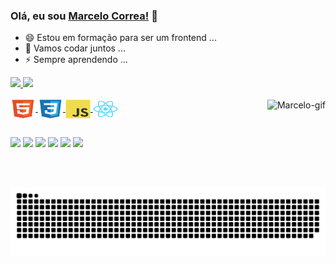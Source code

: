 ### Olá, eu sou <a href="https://github.com/iMarceloCorrea">Marcelo Correa!</a>  👋


- 😄 Estou em formação para ser um frontend ...
- 💬 Vamos codar juntos ...
- ⚡ Sempre aprendendo ... 

 <div>
  <a href="https://github.com/imarcelocorrea">
  <img height="180em" src="https://github-readme-stats.vercel.app/api?username=imarcelocorrea&show_icons=true&theme=highcontrast&include_all_commits=true&count_private=true"/>
  <img height="180em" src="https://github-readme-stats.vercel.app/api/top-langs/?username=imarcelocorrea&layout=compact&langs_count=7&theme=highcontrast"/>
</div>
 <div style="display: inline_block"><br>
   <img align="center" alt="Marcelo-HTML" height="30" width="40" src="https://raw.githubusercontent.com/devicons/devicon/master/icons/html5/html5-original.svg">
   <img align="center" alt="Marcelo-CSS" height="30" width="40" src="https://raw.githubusercontent.com/devicons/devicon/master/icons/css3/css3-original.svg">
   <img align="center" alt="Marcelo-Js" height="30" width="40" src="https://github.com/devicons/devicon/blob/master/icons/javascript/javascript-original.svg">  
   <img align="center" alt="Marcelo-React" height="30" width="40" src="https://raw.githubusercontent.com/devicons/devicon/master/icons/react/react-original.svg">
   <img align="right" height="140em" alt="Marcelo-gif" src="https://meneguite.com/2017/10/01/golang-desbravando-uma-linguagem-de-programacao-parte-1/001.gif">
</div>
  
  ##
 <div>
  <a href="https://www.facebook.com/marcelocorreadepaula" target="_blank"><img src="https://img.shields.io/badge/Facebook-1877F2?style=for-the-badge&logo=facebook&logoColor=white" target="_blank"></a>
  <a href="https://instagram.com/marcelocorreapaula" target="_blank"><img src="https://img.shields.io/badge/-Instagram-%23E4405F?style=for-the-badge&logo=instagram&logoColor=white" target="_blank"></a>
   <a href="https://www.linkedin.com/in/marcelo-correa-b1218a212/" target="_blank"><img src="https://img.shields.io/badge/LinkedIn-0077B5?style=for-the-badge&logo=linkedin&logoColor=white" target="_blank"></a>
 	<a href = "mailto:marcelo.correadepaula@gmail.com"><img src="https://img.shields.io/badge/Gmail-D14836?style=for-the-badge&logo=gmail&logoColor=white" target="_blank"></a>
  <a href="https://wa.me/+5511933680702" target="_blank"><img src="https://img.shields.io/badge/WhatsApp-25D366?style=for-the-badge&logo=whatsapp&logoColor=white" target="_blank"></a> 
  <a href=" https://web.telegram.org/#/login" target="_blank"><img src="https://img.shields.io/badge/Telegram-2CA5E0?style=for-the-badge&logo=telegram&logoColor=white" target="_blank"></a> 
  
 
  ![Snake animation](https://github.com/imarcelocorrea/imarcelocorrea/blob/output/github-contribution-grid-snake.svg)
 
</div>
